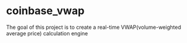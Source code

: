 # coinbase_vwap

The goal of this project is to create a real-time VWAP(volume-weighted average price) calculation engine
